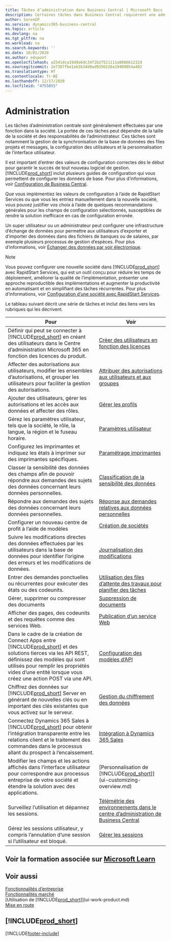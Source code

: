 ```yaml
---
title: Tâches d’administration dans Business Central | Microsoft Docs
description: Certaines tâches dans Business Central requièrent une administration centrale et une configuration. Découvrez quelles sont ces tâches et ce que vous devez faire.
author: SorenGP
ms.service: dynamics365-business-central
ms.topic: article
ms.devlang: na
ms.tgt_pltfrm: na
ms.workload: na
ms.search.keywords: ''
ms.date: 10/01/2020
ms.author: edupont
ms.openlocfilehash: a2541dca19d9a6dc34f2b2f521111a808661232d
ms.sourcegitcommit: 2e7307fbe1eb3b34d0ad9356226a19409054a402
ms.translationtype: HT
ms.contentlocale: fr-BE
ms.lasthandoff: 12/17/2020
ms.locfileid: "4755055"
---
```

# <a name="administration"></a>Administration

Les tâches d’administration centrale sont généralement effectuées par une fonction dans la société. La portée de ces tâches peut dépendre de la taille de la société et des responsabilités de l’administrateur. Ces tâches sont notamment la gestion de la synchronisation de la base de données des files projets et messages, la configuration des utilisateurs et la personnalisation de l’interface utilisateur.  

Il est important d’entrer des valeurs de configuration correctes dès le début pour garantir le succès de tout nouveau logiciel de gestion. [!INCLUDE[prod_short](includes/prod_short.md)] inclut plusieurs guides de configuration qui vous permettent de configurer les données de base. Pour plus d’informations, voir [Configuration de Business Central](setup.md).

Que vous implémentiez les valeurs de configuration à l’aide de RapidStart Services ou que vous les entriez manuellement dans la nouvelle société, vous pouvez justifier vos choix à l’aide de quelques recommandations générales pour les champs de configuration sélectionnés, susceptibles de rendre la solution inefficace en cas de configuration erronée.  

Un super utilisateur ou un administrateur peut configurer une infrastructure d’échange de données pour permettre aux utilisateurs d’exporter et d’importer des données dans des fichiers de banques ou de salaires, par exemple plusieurs processus de gestion d’espèces. Pour plus d’informations, voir [Échanger des données par voir électronique](across-data-exchange.md).

> [!NOTE]
> Vous pouvez configurer une nouvelle société dans [!INCLUDE[prod_short](includes/prod_short.md)] avec RapidStart Services, qui est un outil conçu pour réduire les temps de déploiement, améliorer la qualité de l’implémentation, présenter une approche reproductible des implémentations et augmenter la productivité en automatisant et en simplifiant des tâches récurrentes. Pour plus d’informations, voir [Configuration d’une société avec RapidStart Services](admin-set-up-a-company-with-rapidstart.md).

Le tableau suivant décrit une série de tâches et inclut des liens vers les rubriques qui les décrivent.  

|**Pour**|**Voir**|  
|------------|-------------|  
|Définir qui peut se connecter à [!INCLUDE[prod_short](includes/prod_short.md)] en créant des utilisateurs dans le Centre d’administration Microsoft 365 en fonction des licences du produit.|[Créer des utilisateurs en fonction des licences](ui-how-users-permissions.md)|
|Affecter des autorisations aux utilisateurs, modifier les ensembles d’autorisations, et grouper les utilisateurs pour faciliter la gestion des autorisations.|[Attribuer des autorisations aux utilisateurs et aux groupes](ui-how-users-permissions.md)|
|Ajouter des utilisateurs, gérer les autorisations et les accès aux données et affecter des rôles.|[Gérer les profils](admin-users-profiles-roles.md)|
|Gérez les paramètres utilisateur, tels que la société, le rôle, la langue, la région et le fuseau horaire.|[Paramètres utilisateur](admin-manage-user-settings-preferences.md)|
|Configurez les imprimantes et indiquez les états à imprimer sur des imprimantes spécifiques.|[Paramétrage imprimantes](ui-specify-printer-selection-reports.md)|
|Classer la sensibilité des données des champs afin de pouvoir répondre aux demandes des sujets des données concernant leurs données personnelles.|[Classification de la sensibilité des données](admin-classifying-data-sensitivity.md)|
|Répondre aux demandes des sujets des données concernant leurs données personnelles.|[Réponse aux demandes relatives aux données personnelles](admin-responding-to-requests-about-personal-data.md)|
|Configurer un nouveau centre de profit à l’aide de modèles|[Création de sociétés](about-new-company.md)|
|Suivre les modifications directes des données effectuées par les utilisateurs dans la base de données pour identifier l’origine des erreurs et les modifications de données.|[Journalisation des modifications](across-log-changes.md)|  
|Entrer des demandes ponctuelles ou récurrentes pour exécuter des états ou des codeunits.|[Utilisation des files d’attente des travaux pour planifier des tâches](admin-job-queues-schedule-tasks.md)|  
|Gérer, supprimer ou compresser des documents|[Suppression de documents](admin-manage-documents.md)|  
|Afficher des pages, des codeunits et des requêtes comme des services Web.|[Publication d’un service Web](across-how-publish-web-service.md)|
|Dans le cadre de la création de Connect Apps entre [!INCLUDE[prod_short](includes/prod_short.md)] et des solutions tierces via les API REST, définissez des modèles qui sont utilisés pour remplir les propriétés vides d’une entité lorsque vous créez une action POST via une API.|[Configuration des modèles d’API](admin-configuring-api-template.md)|
|Chiffrez des données sur [!INCLUDE[prod_short](includes/prod_short.md)] Server en générant de nouvelles clés ou en important des clés existantes que vous activez sur le serveur.|[Gestion du chiffrement des données](admin-manage-data-encryption.md)|
|Connectez Dynamics 365 Sales à [!INCLUDE[prod_short](includes/prod_short.md)] pour obtenir l’intégration transparente entre les relations client et le traitement des commandes dans le processus allant du prospect à l’encaissement.|[Intégration à Dynamics 365 Sales](admin-prepare-dynamics-365-for-sales-for-integration.md)|
|Modifier les champs et les actions affichés dans l’interface utilisateur pour correspondre aux processus entreprise de votre société et étendre la solution avec des applications.|[Personnalisation de [!INCLUDE[prod_short](includes/prod_short.md)]](ui-customizing-overview.md)|
|Surveillez l’utilisation et dépannez les sessions.|[Télémétrie des environnements dans le centre d’administration de Business Central](/dynamics365/business-central/dev-itpro/administration/tenant-admin-center-telemetry)|
|Gérez les sessions utilisateur, y compris l’annulation d’une session si l’utilisateur est bloqué.|[Gérer les sessions](/dynamics365/business-central/dev-itpro/administration/tenant-admin-center-environments#managing-sessions)|  

## <a name="see-related-training-at-microsoft-learn"></a>Voir la formation associée sur [Microsoft Learn](/learn/paths/deploy-configure-dynamics-365-business-central/)

## <a name="see-also"></a>Voir aussi

[Fonctionnalités d’entreprise](across-business-functionality.md)  
[Fonctionnalités marché](ui-across-business-areas.md)  
[Utilisation de [!INCLUDE[prod_short](includes/prod_short.md)]](ui-work-product.md)  
[Mise en route](product-get-started.md)  

## [!INCLUDE[prod_short](includes/free_trial_md.md)]  


[!INCLUDE[footer-include](includes/footer-banner.md)]